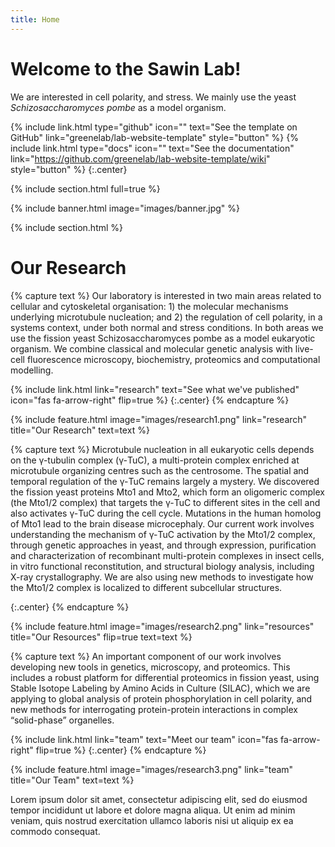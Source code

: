 ```yaml
---
title: Home
---
```


# Welcome to the Sawin Lab!

We are interested in cell polarity, and stress. We mainly use the yeast _Schizosaccharomyces pombe_ as a model organism.

{%
  include link.html
  type="github"
  icon=""
  text="See the template on GitHub"
  link="greenelab/lab-website-template"
  style="button"
%}
{%
  include link.html
  type="docs"
  icon=""
  text="See the documentation"
  link="https://github.com/greenelab/lab-website-template/wiki"
  style="button"
%}
{:.center}

{% include section.html full=true %}

{% include banner.html image="images/banner.jpg" %}

{% include section.html %}

# Our Research

{% capture text %}
Our laboratory is interested in two main areas related to cellular and cytoskeletal organisation: 1) the molecular mechanisms underlying microtubule nucleation; and 2) the regulation of cell polarity, in a systems context, under both normal and stress conditions. In both areas we use the fission yeast Schizosaccharomyces pombe as a model eukaryotic organism. We combine classical and molecular genetic analysis with live-cell fluorescence microscopy, biochemistry, proteomics and computational modelling.

{%
  include link.html
  link="research"
  text="See what we've published"
  icon="fas fa-arrow-right"
  flip=true
%}
{:.center}
{% endcapture %}

{%
  include feature.html
  image="images/research1.png"
  link="research"
  title="Our Research"
  text=text
%}

{% capture text %}
Microtubule nucleation in all eukaryotic cells depends on the γ-tubulin complex (γ-TuC), a multi-protein complex enriched at microtubule organizing centres such as the centrosome. The spatial and temporal regulation of the γ-TuC remains largely a mystery. We discovered the fission yeast proteins Mto1 and Mto2, which form an oligomeric complex (the Mto1/2 complex) that targets the γ-TuC to different sites in the cell and also activates γ-TuC during the cell cycle. Mutations in the human homolog of Mto1 lead to the brain disease microcephaly. Our current work involves understanding the mechanism of γ-TuC activation by the Mto1/2 complex, through genetic approaches in yeast, and through expression, purification and characterization of recombinant multi-protein complexes in insect cells, in vitro functional reconstitution, and structural biology analysis, including X-ray crystallography. We are also using new methods to investigate how the Mto1/2 complex is localized to different subcellular structures.


{:.center}
{% endcapture %}

{%
  include feature.html
  image="images/research2.png"
  link="resources"
  title="Our Resources"
  flip=true
  text=text
%}

{% capture text %}
An important component of our work involves developing new tools in genetics, microscopy, and proteomics. This includes a robust platform for differential proteomics in fission yeast, using Stable Isotope Labeling by Amino Acids in Culture (SILAC), which we are applying to global analysis of protein phosphorylation in cell polarity, and new methods for interrogating protein-protein interactions in complex “solid-phase” organelles.

{%
  include link.html
  link="team"
  text="Meet our team"
  icon="fas fa-arrow-right"
  flip=true
%}
{:.center}
{% endcapture %}

{%
  include feature.html
  image="images/research3.png"
  link="team"
  title="Our Team"
  text=text
%}

Lorem ipsum dolor sit amet, consectetur adipiscing elit, sed do eiusmod tempor incididunt ut labore et dolore magna aliqua.
Ut enim ad minim veniam, quis nostrud exercitation ullamco laboris nisi ut aliquip ex ea commodo consequat.
